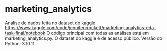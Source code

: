 # marketing_analytics
Análise de dados feita no dataset do kaggle https://www.kaggle.com/code/jennifercrockett/marketing-analytics-eda-task-final/notebook
O código principal com todas as análises está em marketing_analytics.py.
O dataset do kaggle é de acesso público.
Versão do Python: 3.10.11
